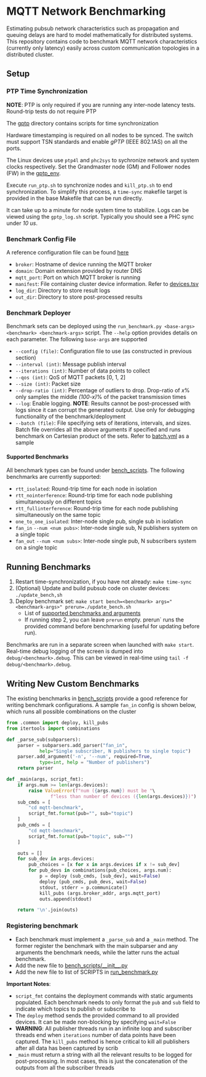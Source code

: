 # MQTT Network Benchmarking

Estimating pubsub network characteristics such as propagation and queuing delays are hard to model mathematically for distributed systems. This repository contains code to benchmark MQTT network characteristics (currently only latency) easily across custom communication topologies in a distributed cluster.

##  Setup
 
### PTP Time Synchronization

**NOTE**: PTP is only required if you are running any inter-node latency tests. Round-trip tests do not require PTP

The [gptp](gptp) directory contains scripts for time synchronization

Hardware timestamping is required on all nodes to be synced. The switch must support TSN standards and enable *gPTP* (IEEE 802.1AS) on all the ports. 

The Linux devices use `ptp4l` and `phc2sys` to sychronize network and system clocks respectively. Set the Grandmaster node (GM) and Follower nodes (FW) in the [gptp_env](gptp/gptp_env.sh). 

Execute `run_ptp.sh` to synchronize nodes and `kill_ptp.sh` to end synchronization. To simplify this process, a `time-sync` makefile target is provided in the base Makefile that can be run directly.

It can take up to a minute for node system time to stabilize. Logs can be viewed using the `gptp_log.sh` script. Typically you should see a PHC sync under *10 us*.


### Benchmark Config File

A reference configuration file can be found [here](hc-mqtt.cfg)
- `broker`: Hostname of device running the MQTT broker
- `domain`: Domain extension provided by router DNS
- `mqtt_port`: Port on which MQTT broker is running
- `manifest`: File containing cluster device information. Refer to [devices.tsv](devices.tsv)
- `log_dir`: Directory to store result logs
- `out_dir`: Directory to store post-processed results


### Benchmark Deployer

Benchmark sets can be deployed using the `run_benchmark.py <base-args> <benchmark> <benchmark-args>` script. The `--help` option provides details on each parameter. The following `base-args` are supported
- `--config (file)`: Configuration file to use (as constructed in previous section)
- `--interval (int)`: Message publish interval
- `--iterations (int)`: Number of data points to collect
- `--qos (int)`: QoS of MQTT packets [0, 1, 2]
- `--size (int)`: Packet size
- `--drop-ratio (int)`: Percentage of outliers to drop. Drop-ratio of *x*% only samples the middle *(100-x)*% of the packet transmission times
- `--log`: Enable logging. **NOTE**: Results cannot be post-processed with logs since it can corrupt the generated output. Use only for debugging functionality of the benchmark/deployment
- `--batch (file)`: File specifying sets of iterations, intervals, and sizes. Batch file overrides all the above arguments if specified and runs benchmark on Cartesian product of the sets. Refer to [batch.yml](batch.yml) as a sample

#### Supported Benchmarks

All benchmark types can be found under [bench_scripts](bench_scripts). The following benchmarks are currently supported:
- `rtt_isolated`: Round-trip time for each node in isolation
- `rtt_nointerference`: Round-trip time for each node publishing simultaneously on different topics
- `rtt_fullinterference`: Round-trip time for each node publishing simultaneously on the same topic
- `one_to_one_isolated`: Inter-node single pub, single sub in isolation
- `fan_in` `--num <num pubs>`: Inter-node single sub, N publishers system on a single topic
- `fan_out` `--num <num subs>`: Inter-node single pub, N subscribers system on a single topic



## Running Benchmarks

1. Restart time-synchronization, if you have not already: `make time-sync`
2. (Optional) Update and build pubsub code on cluster devices: `./update_bench,sh` 
3. Deploy benchmark set: `make start bench=<benchmark> args="<benchmark-args>" prerun=./update_bench.sh`
    - List of [supported benchmarks and arguments](#supported-benchmarks)
    - If running step 2, you can leave `prerun` empty. prerun` runs the provided command before benchmarking (useful for updating before run). 

Benchmarks are run in a separate screen when launched with `make start`. Real-time debug logging of the screen is dumped into `debug/<benchmark>.debug`. This can be viewed in real-time using `tail -f debug/<benchmark>.debug`.


## Writing New Custom Benchmarks

The existing benchmarks in [bench_scripts](bench_scripts) provide a good reference for writing benchmark configurations. A sample `fan_in` config is shown below, which runs all possible combinations on the cluster
```python
from .common import deploy, kill_pubs
from itertools import combinations

def _parse_sub(subparsers):
    parser = subparsers.add_parser("fan_in",
            help="Single subscriber, N publishers to single topic")
    parser.add_argument('-n', '--num', required=True,
            type=int, help = "Number of publishers")
    return parser

def _main(args, script_fmt):
    if args.num >= len(args.devices):
        raise ValueError(f"num ({args.num}) must be "\
                f"less than number of devices ({len(args.devices)})")
    sub_cmds = [
        "cd mqtt-benchmark",
        script_fmt.format(pub="", sub="topic")
    ]
    pub_cmds = [
        "cd mqtt-benchmark",
        script_fmt.format(pub="topic", sub="")
    ]

    outs = []
    for sub_dev in args.devices:
        pub_choices = [x for x in args.devices if x != sub_dev]
        for pub_devs in combinations(pub_choices, args.num):
            p = deploy (sub_cmds, [sub_dev], wait=False)
            deploy (pub_cmds, pub_devs, wait=False)
            stdout, stderr = p.communicate()
            kill_pubs (args.broker_addr, args.mqtt_port)
            outs.append(stdout)

    return '\n'.join(outs)

```

### Registering benchmark

- Each benchmark must implement a `_parse_sub` and a `_main` method. The former register the benchmark with the main subparser and any arguments the benchmark needs, while the latter runs the actual benchmark.
- Add the new file to [bench_scripts/\_\_init\_\_.py](bench_scripts/__init__.py)
- Add the new file to list of SCRIPTS in [run_benchmark.py](run_benchmark.py)
 
 
**Important Notes**:
- `script_fmt` contains the deployment commands with static arguments populated. Each benchmark needs to only format the `pub` and `sub` field to indicate which topics to publish or subscribe to
- The `deploy` method sends the provided command to all provided devices. It can be made non-blocking by specifying `wait=False`
- **WARNING**: All publisher threads run in an infinite loop and subscriber threads end when `iterations` number of data points have been captured. The `kill_pubs` method is hence critical to kill all publishers after all data has been captured by scrib
- `_main` must return a string with all the relevant results to be logged for post-processing. In most cases, this is just the concatenation of the outputs from all the subscriber threads
